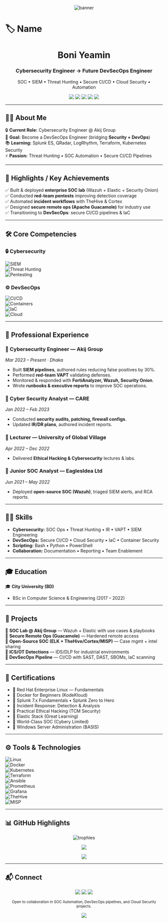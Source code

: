 <!-- ====== Professional Resume-Style GitHub Profile (DevSecOps Focus) ====== -->

<p align="center">
  <img src="https://capsule-render.vercel.app/api?type=waving&color=0:00c6ff,100:0072ff&height=180&section=header&text=Boni%20Yeamin&fontSize=42&fontColor=ffffff&animation=fadeIn&fontAlignY=36" alt="banner"/>
</p>

# 🏷️ Name  
<h1 align="center">Boni Yeamin</h1>
<h3 align="center">Cybersecurity Engineer → Future DevSecOps Engineer</h3>
<p align="center">
  SOC • SIEM • Threat Hunting • Secure CI/CD • Cloud Security • Automation
</p>

<p align="center">
  <a href="mailto:boniyeamin.cse@gmail.com"><img src="https://img.shields.io/badge/Email-boniyeamin.cse%40gmail.com-EA4335?style=for-the-badge&logo=gmail&logoColor=white" /></a>
  <a href="https://www.linkedin.com/in/boniyeamin/" target="_blank"><img src="https://img.shields.io/badge/LinkedIn-boniyeamin-0A66C2?style=for-the-badge&logo=linkedin&logoColor=white" /></a>
  <a href="https://twitter.com/boniyeamin" target="_blank"><img src="https://img.shields.io/badge/Twitter-@boniyeamin-1DA1F2?style=for-the-badge&logo=twitter&logoColor=white" /></a>
  <a href="https://cspboniyeamin.blogspot.com/" target="_blank"><img src="https://img.shields.io/badge/Portfolio-009688?style=for-the-badge&logo=google-chrome&logoColor=white" /></a>
  <a href="https://boniyeamincse.blogspot.com/" target="_blank"><img src="https://img.shields.io/badge/Blog-00B8D9?style=for-the-badge&logo=blogger&logoColor=white" /></a>
</p>

---

## 👨‍💻 About Me
🔒 **Current Role:** Cybersecurity Engineer @ Akij Group  
🚀 **Goal:** Become a DevSecOps Engineer (bridging **Security + DevOps**)  
📚 **Learning:** Splunk ES, QRadar, LogRhythm, Terraform, Kubernetes Security  
⚡ **Passion:** Threat Hunting • SOC Automation • Secure CI/CD Pipelines  

---

## 🌟 Highlights / Key Achievements
✅ Built & deployed **enterprise SOC lab** (Wazuh + Elastic + Security Onion)  
✅ Conducted **red-team pentests** improving detection coverage  
✅ Automated **incident workflows** with TheHive & Cortex  
✅ Designed **secure remote ops (Apache Guacamole)** for industry use  
✅ Transitioning to **DevSecOps**: secure CI/CD pipelines & IaC  

---

## 🛠️ Core Competencies
### 🔒 Cybersecurity
![SIEM](https://img.shields.io/badge/SIEM-Wazuh%20|%20Splunk%20|%20QRadar-blue?style=flat-square)  
![Threat Hunting](https://img.shields.io/badge/Threat%20Hunting-IR%20|%20Forensics-orange?style=flat-square)  
![Pentesting](https://img.shields.io/badge/Pentesting-VAPT%20|%20Web%20|%20Network-red?style=flat-square)  

### ⚙️ DevSecOps
![CI/CD](https://img.shields.io/badge/CI/CD-Jenkins%20|%20GitHub%20Actions-yellow?style=flat-square)  
![Containers](https://img.shields.io/badge/Containers-Docker%20|%20Kubernetes-blue?style=flat-square)  
![IaC](https://img.shields.io/badge/IaC-Terraform%20|%20Ansible-green?style=flat-square)  
![Cloud](https://img.shields.io/badge/Cloud-AWS%20|%20Azure%20|%20GCP-purple?style=flat-square)  

---

## 💼 Professional Experience
### 🏢 Cybersecurity Engineer — Akij Group  
*Mar 2023 – Present · Dhaka*  
- Built **SIEM pipelines**, authored rules reducing false positives by 30%.  
- Performed **red-team VAPT** validating defenses.  
- Monitored & responded with **FortiAnalyzer, Wazuh, Security Onion**.  
- Wrote **runbooks & executive reports** to improve SOC operations.  

### 🏢 Cyber Security Analyst — CARE  
*Jan 2022 – Feb 2023*  
- Conducted **security audits, patching, firewall configs**.  
- Updated **IR/DR plans**, authored incident reports.  

### 🏫 Lecturer — University of Global Village  
*Apr 2022 – Dec 2022*  
- Delivered **Ethical Hacking & Cybersecurity** lectures & labs.  

### 🏢 Junior SOC Analyst — EaglesIdea Ltd  
*Jun 2021 – May 2022*  
- Deployed **open-source SOC (Wazuh)**, triaged SIEM alerts, and RCA reports.  

---

## 🧑‍💡 Skills
- **Cybersecurity:** SOC Ops • Threat Hunting • IR • VAPT • SIEM Engineering  
- **DevSecOps:** Secure CI/CD • Cloud Security • IaC • Container Security  
- **Scripting:** Bash • Python • PowerShell  
- **Collaboration:** Documentation • Reporting • Team Enablement  

---

## 🎓 Education
🎓 **City University (BD)**  
- BSc in Computer Science & Engineering (2017 – 2022)  

---

## 🚀 Projects
🔹 **SOC Lab @ Akij Group** — Wazuh + Elastic with use cases & playbooks  
🔹 **Secure Remote Ops (Guacamole)** — Hardened remote access  
🔹 **Open-Source SOC (ELK + TheHive/Cortex/MISP)** — Case mgmt + intel sharing  
🔹 **ICS/OT Detections** — IDS/DLP for industrial environments  
🔹 **DevSecOps Pipeline** — CI/CD with SAST, DAST, SBOMs, IaC scanning  

---

## 🏅 Certifications
- 🏅 Red Hat Enterprise Linux — Fundamentals  
- 🏅 Docker for Beginners (KodeKloud)  
- 🏅 Splunk 7.x Fundamentals • Splunk Zero to Hero  
- 🏅 Incident Response: Detection & Analysis  
- 🏅 Practical Ethical Hacking (TCM Security)  
- 🏅 Elastic Stack (Great Learning)  
- 🏅 World-Class SOC (Cybery Limited)  
- 🏅 Windows Server Administration (BASIS)  

---

## ⚙️ Tools & Technologies
![Linux](https://img.shields.io/badge/Linux-OS-yellow?style=for-the-badge&logo=linux)  
![Docker](https://img.shields.io/badge/Docker-Container-blue?style=for-the-badge&logo=docker)  
![Kubernetes](https://img.shields.io/badge/Kubernetes-Orchestration-blue?style=for-the-badge&logo=kubernetes)  
![Terraform](https://img.shields.io/badge/Terraform-IaC-purple?style=for-the-badge&logo=terraform)  
![Ansible](https://img.shields.io/badge/Ansible-Automation-red?style=for-the-badge&logo=ansible)  
![Prometheus](https://img.shields.io/badge/Prometheus-Monitoring-orange?style=for-the-badge&logo=prometheus)  
![Grafana](https://img.shields.io/badge/Grafana-Dashboards-F46800?style=for-the-badge&logo=grafana)  
![TheHive](https://img.shields.io/badge/TheHive-Case%20Mgmt-FFB000?style=for-the-badge)  
![MISP](https://img.shields.io/badge/MISP-Threat%20Intel-E3000B?style=for-the-badge)  

---

## 📊 GitHub Highlights
<p align="center">
  <img src="https://github-profile-trophy.vercel.app/?username=boniyeamincse&theme=flat&margin-w=10&row=1" alt="trophies" />
</p>
<p align="center">
  <img src="https://github-readme-stats.vercel.app/api?username=boniyeamincse&show_icons=true&theme=transparent" />
</p>
<p align="center">
  <img src="https://github-readme-streak-stats.herokuapp.com?user=boniyeamincse&theme=transparent" />
</p>

---

## 📬 Connect
<p align="center">
  <a href="https://www.linkedin.com/in/boniyeamin/" target="_blank"><img src="https://img.shields.io/badge/LinkedIn-boniyeamin-0A66C2?style=for-the-badge&logo=linkedin&logoColor=white" /></a>
  <a href="https://twitter.com/boniyeamin" target="_blank"><img src="https://img.shields.io/badge/Twitter-@boniyeamin-1DA1F2?style=for-the-badge&logo=twitter&logoColor=white" /></a>
  <a href="mailto:boniyeamin.cse@gmail.com"><img src="https://img.shields.io/badge/Email-boniyeamin.cse%40gmail.com-EA4335?style=for-the-badge&logo=gmail&logoColor=white" /></a>
</p>

<p align="center">
  <sub>Open to collaboration in SOC Automation, DevSecOps pipelines, and Cloud Security projects.</sub>
</p>

<p align="center">
  <img src="https://capsule-render.vercel.app/api?type=waving&color=0:0072ff,100:00c6ff&height=120&section=footer"/>
</p>

